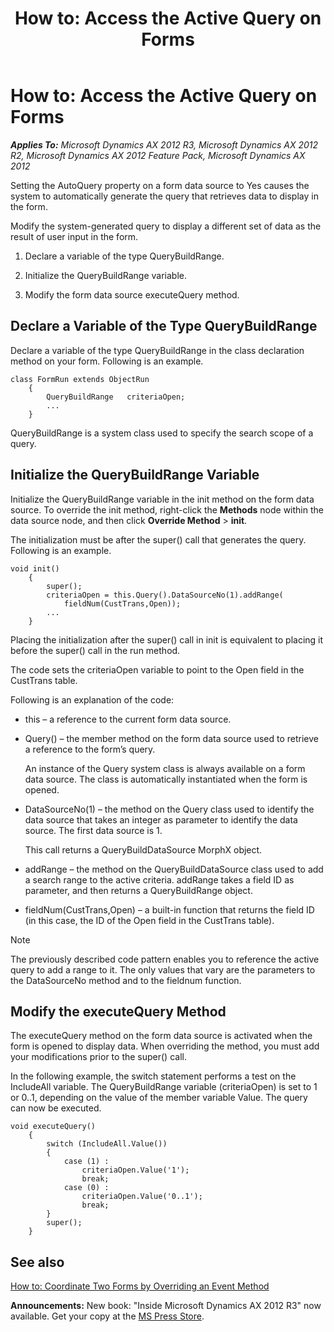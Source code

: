 ﻿---
title: 'How to: Access the Active Query on Forms'
TOCTitle: 'How to: Access the Active Query on Forms'
ms:assetid: 8c001fbe-f430-44be-82e3-29a556986ed7
ms:mtpsurl: https://msdn.microsoft.com/en-us/library/Aa659696(v=AX.60)
ms:contentKeyID: 35246370
ms.date: 05/18/2015
mtps_version: v=AX.60
---

# How to: Access the Active Query on Forms 


_**Applies To:** Microsoft Dynamics AX 2012 R3, Microsoft Dynamics AX 2012 R2, Microsoft Dynamics AX 2012 Feature Pack, Microsoft Dynamics AX 2012_

Setting the AutoQuery property on a form data source to Yes causes the system to automatically generate the query that retrieves data to display in the form.

Modify the system-generated query to display a different set of data as the result of user input in the form.

1.  Declare a variable of the type QueryBuildRange.

2.  Initialize the QueryBuildRange variable.

3.  Modify the form data source executeQuery method.

## Declare a Variable of the Type QueryBuildRange

Declare a variable of the type QueryBuildRange in the class declaration method on your form. Following is an example.

```X++
class FormRun extends ObjectRun
    {
        QueryBuildRange   criteriaOpen;
        ...
    }
```

QueryBuildRange is a system class used to specify the search scope of a query.

## Initialize the QueryBuildRange Variable

Initialize the QueryBuildRange variable in the init method on the form data source. To override the init method, right-click the **Methods** node within the data source node, and then click **Override Method** \> **init**.

The initialization must be after the super() call that generates the query. Following is an example.

```X++
void init()
    {
        super();
        criteriaOpen = this.Query().DataSourceNo(1).addRange(
            fieldNum(CustTrans,Open));
        ...
    }
```

Placing the initialization after the super() call in init is equivalent to placing it before the super() call in the run method.

The code sets the criteriaOpen variable to point to the Open field in the CustTrans table.

Following is an explanation of the code:

  - this – a reference to the current form data source.

  - Query() – the member method on the form data source used to retrieve a reference to the form’s query.
    
    An instance of the Query system class is always available on a form data source. The class is automatically instantiated when the form is opened.

  - DataSourceNo(1) – the method on the Query class used to identify the data source that takes an integer as parameter to identify the data source. The first data source is 1.
    
    This call returns a QueryBuildDataSource MorphX object.

  - addRange – the method on the QueryBuildDataSource class used to add a search range to the active criteria. addRange takes a field ID as parameter, and then returns a QueryBuildRange object.

  - fieldNum(CustTrans,Open) – a built-in function that returns the field ID (in this case, the ID of the Open field in the CustTrans table).


> [!NOTE]
> <P>The previously described code pattern enables you to reference the active query to add a range to it. The only values that vary are the parameters to the DataSourceNo method and to the fieldnum function.</P>



## Modify the executeQuery Method

The executeQuery method on the form data source is activated when the form is opened to display data. When overriding the method, you must add your modifications prior to the super() call.

In the following example, the switch statement performs a test on the IncludeAll variable. The QueryBuildRange variable (criteriaOpen) is set to 1 or 0..1, depending on the value of the member variable Value. The query can now be executed.

```X++
void executeQuery()
    {
        switch (IncludeAll.Value())
        {
            case (1) :
                criteriaOpen.Value('1'); 
                break;
            case (0) :
                criteriaOpen.Value('0..1');
                break;
        }
        super();
    }
```

## See also

[How to: Coordinate Two Forms by Overriding an Event Method](how-to-coordinate-two-forms-by-overriding-an-event-method.md)

  
**Announcements:** New book: "Inside Microsoft Dynamics AX 2012 R3" now available. Get your copy at the [MS Press Store](https://www.microsoftpressstore.com/store/inside-microsoft-dynamics-ax-2012-r3-9780735685109).

